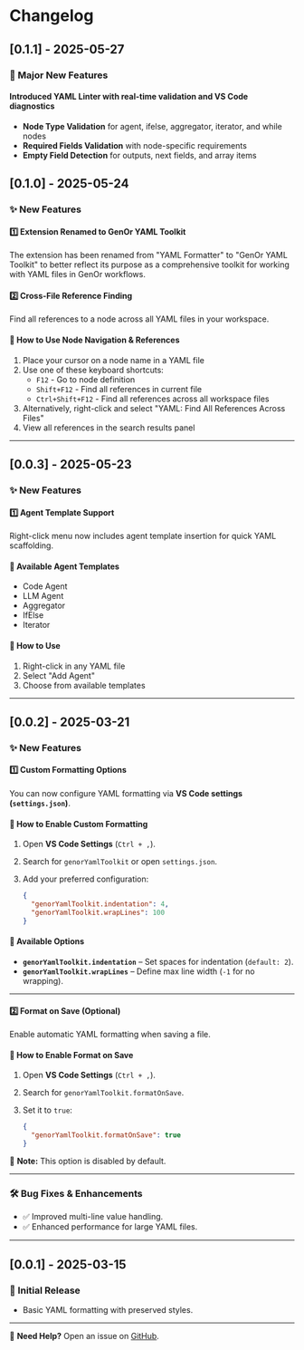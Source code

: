 # Changelog

## [0.1.1] - 2025-05-27

### 🎉 Major New Features
#### **Introduced YAML Linter** with real-time validation and VS Code diagnostics

- **Node Type Validation** for agent, ifelse, aggregator, iterator, and while nodes
- **Required Fields Validation** with node-specific requirements
- **Empty Field Detection** for outputs, next fields, and array items

## [0.1.0] - 2025-05-24

### ✨ New Features

#### 1️⃣ Extension Renamed to GenOr YAML Toolkit

The extension has been renamed from "YAML Formatter" to "GenOr YAML Toolkit" to better reflect its purpose as a comprehensive toolkit for working with YAML files in GenOr workflows.

#### 2️⃣ Cross-File Reference Finding

Find all references to a node across all YAML files in your workspace.

#### 🧠 How to Use Node Navigation & References

1. Place your cursor on a node name in a YAML file
2. Use one of these keyboard shortcuts:
   - `F12` - Go to node definition
   - `Shift+F12` - Find all references in current file
   - `Ctrl+Shift+F12` - Find all references across all workspace files
3. Alternatively, right-click and select "YAML: Find All References Across Files"
4. View all references in the search results panel

---

## [0.0.3] - 2025-05-23

### ✨ New Features

#### 1️⃣ Agent Template Support

Right-click menu now includes agent template insertion for quick YAML scaffolding.

#### 🧠 Available Agent Templates

- Code Agent
- LLM Agent
- Aggregator
- IfElse
- Iterator

#### 📝 How to Use

1. Right-click in any YAML file
2. Select "Add Agent"
3. Choose from available templates

---

## [0.0.2] - 2025-03-21

### ✨ New Features

#### 1️⃣ Custom Formatting Options

You can now configure YAML formatting via **VS Code settings (`settings.json`)**.

#### 🧠 How to Enable Custom Formatting

1. Open **VS Code Settings** (`Ctrl + ,`).  
2. Search for `genorYamlToolkit` or open `settings.json`.  
3. Add your preferred configuration:

   ```json
   {
     "genorYamlToolkit.indentation": 4,
     "genorYamlToolkit.wrapLines": 100
   }
   ```

#### 🔧 Available Options

- **`genorYamlToolkit.indentation`** – Set spaces for indentation (`default: 2`).
- **`genorYamlToolkit.wrapLines`** – Define max line width (`-1` for no wrapping).

---

#### 2️⃣ Format on Save (Optional)

Enable automatic YAML formatting when saving a file.

#### 🧠 How to Enable Format on Save

1. Open **VS Code Settings** (`Ctrl + ,`).
2. Search for `genorYamlToolkit.formatOnSave`.
3. Set it to `true`:

   ```json
   {
     "genorYamlToolkit.formatOnSave": true
   }
   ```

📝 **Note:** This option is disabled by default.

---

### 🛠️ Bug Fixes & Enhancements

- ✅ Improved multi-line value handling.
- ✅ Enhanced performance for large YAML files.

---

## [0.0.1] - 2025-03-15

### 🎉 Initial Release

- Basic YAML formatting with preserved styles.

---

🚀 **Need Help?** Open an issue on [GitHub](https://github.com/Ahmed-Ashraf-EGAC/genor-yaml-toolkit/issues).
